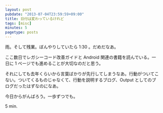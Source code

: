 ```yaml
---
layout: post
pubdate: "2013-07-04T23:59:59+09:00"
title: 日付は変わっているけれど
tags: [misc]
minutes: 5
pagetype: posts
---
```

雨。そして残業。ぼんやりしていたら 1:30 。だめだなあ。

ここ数日でレガシーコード改善ガイドと Android 関連の書籍を読んでいる。一日に 1 ページでも進めることが大切なのだと思う。

それにしても去年くらいから言葉ばかりが先行してしまうなあ。行動がついてこない。ついてくるものじゃなくて、行動を説明するブログ、Output としてのブログだったはずなのになあ。

今日からがんばろう。一歩ずつでも。

5 min.
